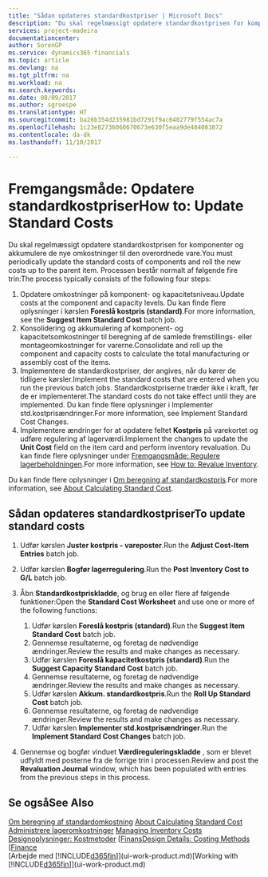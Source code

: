 ```yaml
---
title: "Sådan opdateres standardkostpriser | Microsoft Docs"
description: "Du skal regelmæssigt opdatere standardkostprisen for komponenter og akkumulere de nye omkostninger til den overordnede vare."
services: project-madeira
documentationcenter: 
author: SorenGP
ms.service: dynamics365-financials
ms.topic: article
ms.devlang: na
ms.tgt_pltfrm: na
ms.workload: na
ms.search.keywords: 
ms.date: 08/09/2017
ms.author: sgroespe
ms.translationtype: HT
ms.sourcegitcommit: ba26b354d235981bd7291f9ac6402779f554ac7a
ms.openlocfilehash: 1c23e82736060670673e630f5eaa9de484083872
ms.contentlocale: da-dk
ms.lasthandoff: 11/10/2017

---
```

# <a name="how-to-update-standard-costs"></a><span data-ttu-id="c62eb-103">Fremgangsmåde: Opdatere standardkostpriser</span><span class="sxs-lookup"><span data-stu-id="c62eb-103">How to: Update Standard Costs</span></span>
<span data-ttu-id="c62eb-104">Du skal regelmæssigt opdatere standardkostprisen for komponenter og akkumulere de nye omkostninger til den overordnede vare.</span><span class="sxs-lookup"><span data-stu-id="c62eb-104">You must periodically update the standard costs of components and roll the new costs up to the parent item.</span></span> <span data-ttu-id="c62eb-105">Processen består normalt af følgende fire trin:</span><span class="sxs-lookup"><span data-stu-id="c62eb-105">The process typically consists of the following four steps:</span></span>  

1.  <span data-ttu-id="c62eb-106">Opdatere omkostninger på komponent- og kapacitetsniveau.</span><span class="sxs-lookup"><span data-stu-id="c62eb-106">Update costs at the component and capacity levels.</span></span> <span data-ttu-id="c62eb-107">Du kan finde flere oplysninger i kørslen **Foreslå kostpris (standard)**.</span><span class="sxs-lookup"><span data-stu-id="c62eb-107">For more information, see the **Suggest Item Standard Cost** batch job.</span></span>  
2.  <span data-ttu-id="c62eb-108">Konsolidering og akkumulering af komponent- og kapacitetsomkostninger til beregning af de samlede fremstillings- eller montageomkostninger for varerne.</span><span class="sxs-lookup"><span data-stu-id="c62eb-108">Consolidate and roll up the component and capacity costs to calculate the total manufacturing or assembly cost of the items.</span></span>  
3.  <span data-ttu-id="c62eb-109">Implementere de standardkostpriser, der angives, når du kører de tidligere kørsler.</span><span class="sxs-lookup"><span data-stu-id="c62eb-109">Implement the standard costs that are entered when you run the previous batch jobs.</span></span> <span data-ttu-id="c62eb-110">Standardkostpriserne træder ikke i kraft, før de er implementeret.</span><span class="sxs-lookup"><span data-stu-id="c62eb-110">The standard costs do not take effect until they are implemented.</span></span> <span data-ttu-id="c62eb-111">Du kan finde flere oplysninger i Implementer std.kostprisændringer.</span><span class="sxs-lookup"><span data-stu-id="c62eb-111">For more information, see Implement Standard Cost Changes.</span></span>  
4.  <span data-ttu-id="c62eb-112">Implementere ændringer for at opdatere feltet **Kostpris** på varekortet og udføre regulering af lagerværdi.</span><span class="sxs-lookup"><span data-stu-id="c62eb-112">Implement the changes to update the **Unit Cost** field on the item card and perform inventory revaluation.</span></span> <span data-ttu-id="c62eb-113">Du kan finde flere oplysninger under [Fremgangsmåde: Regulere lagerbeholdningen](inventory-how-revalue-inventory.md).</span><span class="sxs-lookup"><span data-stu-id="c62eb-113">For more information, see [How to: Revalue Inventory](inventory-how-revalue-inventory.md).</span></span>  

<span data-ttu-id="c62eb-114">Du kan finde flere oplysninger i [Om beregning af standardkostpris](finance-about-calculating-standard-cost.md).</span><span class="sxs-lookup"><span data-stu-id="c62eb-114">For more information, see [About Calculating Standard Cost](finance-about-calculating-standard-cost.md).</span></span>  
## <a name="to-update-standard-costs"></a><span data-ttu-id="c62eb-115">Sådan opdateres standardkostpriser</span><span class="sxs-lookup"><span data-stu-id="c62eb-115">To update standard costs</span></span>  
1.  <span data-ttu-id="c62eb-116">Udfør kørslen **Juster kostpris - vareposter**.</span><span class="sxs-lookup"><span data-stu-id="c62eb-116">Run the **Adjust Cost-Item Entries** batch job.</span></span>  
2.  <span data-ttu-id="c62eb-117">Udfør kørslen **Bogfør lagerregulering**.</span><span class="sxs-lookup"><span data-stu-id="c62eb-117">Run the **Post Inventory Cost to G/L** batch job.</span></span>  
3.  <span data-ttu-id="c62eb-118">Åbn **Standardkostpriskladde**, og brug en eller flere af følgende funktioner:</span><span class="sxs-lookup"><span data-stu-id="c62eb-118">Open the **Standard Cost Worksheet** and use one or more of the following functions:</span></span>  

    1.  <span data-ttu-id="c62eb-119">Udfør kørslen **Foreslå kostpris (standard)**.</span><span class="sxs-lookup"><span data-stu-id="c62eb-119">Run the **Suggest Item Standard Cost** batch job.</span></span>  
    2.  <span data-ttu-id="c62eb-120">Gennemse resultaterne, og foretag de nødvendige ændringer.</span><span class="sxs-lookup"><span data-stu-id="c62eb-120">Review the results and make changes as necessary.</span></span>  
    3.  <span data-ttu-id="c62eb-121">Udfør kørslen **Foreslå kapacitetkostpris (standard)**.</span><span class="sxs-lookup"><span data-stu-id="c62eb-121">Run the **Suggest Capacity Standard Cost** batch job.</span></span>  
    4.  <span data-ttu-id="c62eb-122">Gennemse resultaterne, og foretag de nødvendige ændringer.</span><span class="sxs-lookup"><span data-stu-id="c62eb-122">Review the results and make changes as necessary.</span></span>
    5. <span data-ttu-id="c62eb-123">Udfør kørslen **Akkum. standardkostpris**.</span><span class="sxs-lookup"><span data-stu-id="c62eb-123">Run the **Roll Up Standard Cost** batch job.</span></span>
    6.  <span data-ttu-id="c62eb-124">Gennemse resultaterne, og foretag de nødvendige ændringer.</span><span class="sxs-lookup"><span data-stu-id="c62eb-124">Review the results and make changes as necessary.</span></span>
    7.  <span data-ttu-id="c62eb-125">Udfør kørslen **Implementer std.kostprisændringer**.</span><span class="sxs-lookup"><span data-stu-id="c62eb-125">Run the **Implement Standard Cost Changes** batch job.</span></span>  
4.  <span data-ttu-id="c62eb-126">Gennemse og bogfør vinduet **Værdireguleringskladde** , som er blevet udfyldt med posterne fra de forrige trin i processen.</span><span class="sxs-lookup"><span data-stu-id="c62eb-126">Review and post the **Revaluation Journal** window, which has been populated with entries from the previous steps in this process.</span></span>  

## <a name="see-also"></a><span data-ttu-id="c62eb-127">Se også</span><span class="sxs-lookup"><span data-stu-id="c62eb-127">See Also</span></span>  
 <span data-ttu-id="c62eb-128">[Om beregning af standardomkostning](finance-about-calculating-standard-cost.md) </span><span class="sxs-lookup"><span data-stu-id="c62eb-128">[About Calculating Standard Cost](finance-about-calculating-standard-cost.md) </span></span>  
 <span data-ttu-id="c62eb-129">[Administrere lageromkostninger](finance-manage-inventory-costs.md) </span><span class="sxs-lookup"><span data-stu-id="c62eb-129">[Managing Inventory Costs](finance-manage-inventory-costs.md) </span></span>  
 <span data-ttu-id="c62eb-130">[Designoplysninger: Kostmetoder](design-details-costing-methods.md) [[Finans](finance.md)</span><span class="sxs-lookup"><span data-stu-id="c62eb-130">[Design Details: Costing Methods](design-details-costing-methods.md) [[Finance](finance.md)</span></span>  
 <span data-ttu-id="c62eb-131">[Arbejde med [!INCLUDE[d365fin](includes/d365fin_md.md)]](ui-work-product.md)</span><span class="sxs-lookup"><span data-stu-id="c62eb-131">[Working with [!INCLUDE[d365fin](includes/d365fin_md.md)]](ui-work-product.md)</span></span>  

